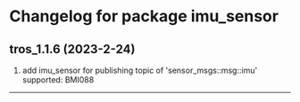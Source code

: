 # Changelog for package imu_sensor

tros_1.1.6 (2023-2-24)
------------------
1. add imu_sensor for publishing topic of 'sensor_msgs::msg::imu'
supported:
BMI088

------------------
